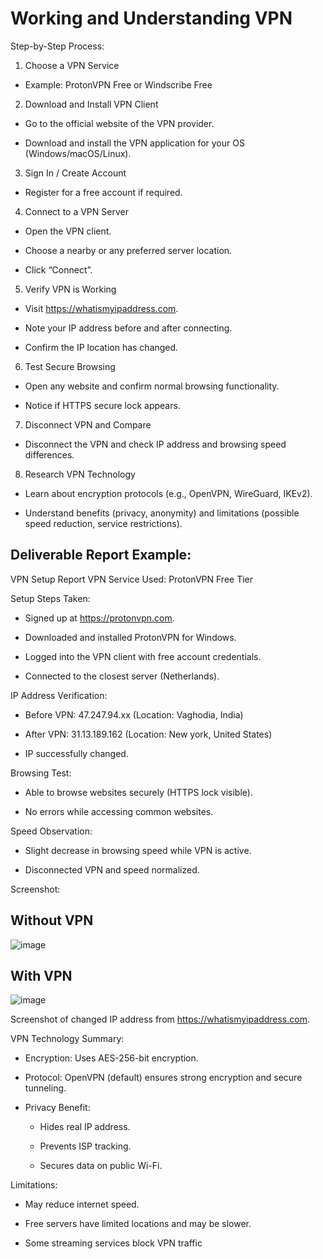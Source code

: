 # Working and Understanding VPN
Step-by-Step Process:
1. Choose a VPN Service

 - Example: ProtonVPN Free or Windscribe Free

2. Download and Install VPN Client

- Go to the official website of the VPN provider.

- Download and install the VPN application for your OS (Windows/macOS/Linux).

3. Sign In / Create Account

- Register for a free account if required.

4. Connect to a VPN Server

- Open the VPN client.

- Choose a nearby or any preferred server location.

- Click “Connect”.

5. Verify VPN is Working

- Visit https://whatismyipaddress.com.

- Note your IP address before and after connecting.

- Confirm the IP location has changed.

6. Test Secure Browsing

- Open any website and confirm normal browsing functionality.

- Notice if HTTPS secure lock appears.

7. Disconnect VPN and Compare

- Disconnect the VPN and check IP address and browsing speed differences.

8. Research VPN Technology

- Learn about encryption protocols (e.g., OpenVPN, WireGuard, IKEv2).

- Understand benefits (privacy, anonymity) and limitations (possible speed reduction, service restrictions).

## Deliverable Report Example:
VPN Setup Report
VPN Service Used: ProtonVPN Free Tier

Setup Steps Taken:

- Signed up at https://protonvpn.com.

- Downloaded and installed ProtonVPN for Windows.

- Logged into the VPN client with free account credentials.

- Connected to the closest server (Netherlands).

IP Address Verification:

- Before VPN: 47.247.94.xx (Location: Vaghodia, India)

- After VPN: 31.13.189.162 (Location: New york, United States)

- IP successfully changed.

Browsing Test:

- Able to browse websites securely (HTTPS lock visible).

- No errors while accessing common websites.

Speed Observation:

- Slight decrease in browsing speed while VPN is active.

- Disconnected VPN and speed normalized.

Screenshot: 
## Without VPN
![image](https://github.com/user-attachments/assets/9d202040-bfe8-41ac-b043-322b418485bd)

## With VPN
![image](https://github.com/user-attachments/assets/389c3598-2ed6-4b41-9574-6ca1bba56945)



Screenshot of changed IP address from https://whatismyipaddress.com.

VPN Technology Summary:
- Encryption: Uses AES-256-bit encryption.

- Protocol: OpenVPN (default) ensures strong encryption and secure tunneling.

- Privacy Benefit:

  - Hides real IP address.

  - Prevents ISP tracking.

  - Secures data on public Wi-Fi.

Limitations:
- May reduce internet speed.

- Free servers have limited locations and may be slower.

- Some streaming services block VPN traffic
